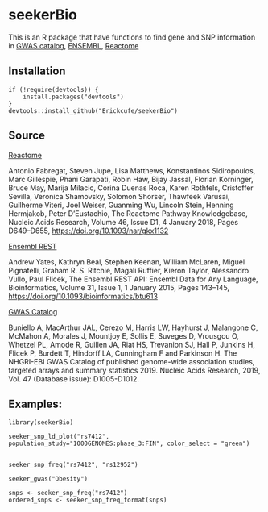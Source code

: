 # seekerBio
This is an R package that have functions to find gene and SNP information in [GWAS catalog](https://www.ebi.ac.uk/gwas/), [ENSEMBL](https://www.ensembl.org/info/docs/api/index.html), [Reactome](https://reactome.org) 

## Installation

```
if (!require(devtools)) {
    install.packages("devtools")
}
devtools::install_github("Erickcufe/seekerBio")
```

## Source
[Reactome](https://reactome.org)

Antonio Fabregat, Steven Jupe, Lisa Matthews, Konstantinos Sidiropoulos, Marc Gillespie, Phani Garapati, Robin Haw, Bijay Jassal, Florian Korninger, Bruce May, Marija Milacic, Corina Duenas Roca, Karen Rothfels, Cristoffer Sevilla, Veronica Shamovsky, Solomon Shorser, Thawfeek Varusai, Guilherme Viteri, Joel Weiser, Guanming Wu, Lincoln Stein, Henning Hermjakob, Peter D’Eustachio, The Reactome Pathway Knowledgebase, Nucleic Acids Research, Volume 46, Issue D1, 4 January 2018, Pages D649–D655, https://doi.org/10.1093/nar/gkx1132

[Ensembl REST](https://rest.ensembl.org)

Andrew Yates, Kathryn Beal, Stephen Keenan, William McLaren, Miguel Pignatelli, Graham R. S. Ritchie, Magali Ruffier, Kieron Taylor, Alessandro Vullo, Paul Flicek, The Ensembl REST API: Ensembl Data for Any Language, Bioinformatics, Volume 31, Issue 1, 1 January 2015, Pages 143–145, https://doi.org/10.1093/bioinformatics/btu613

[GWAS Catalog](https://www.ebi.ac.uk/gwas/)

Buniello A, MacArthur JAL, Cerezo M, Harris LW, Hayhurst J, Malangone C, McMahon A, Morales J, Mountjoy E, Sollis E, Suveges D, Vrousgou O, Whetzel PL, Amode R, Guillen JA, Riat HS, Trevanion SJ, Hall P, Junkins H, Flicek P, Burdett T, Hindorff LA, Cunningham F and Parkinson H.
The NHGRI-EBI GWAS Catalog of published genome-wide association studies, targeted arrays and summary statistics 2019.
Nucleic Acids Research, 2019, Vol. 47 (Database issue): D1005-D1012.


## Examples:
```{r}
library(seekerBio)
```
```{r}
seeker_snp_ld_plot("rs7412", population_study="1000GENOMES:phase_3:FIN", color_select = "green")
```

```{r}

seeker_snp_freq("rs7412", "rs12952")

seeker_gwas("Obesity")
```
```{r}
snps <- seeker_snp_freq("rs7412")
ordered_snps <- seeker_snp_freq_format(snps)

```
